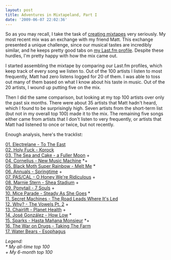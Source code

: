 ```yaml
---
layout: post
title: Adventures in Mixtapeland, Part I
date: '2009-06-07 22:02:36'
---
```



So as you may recall, I take the task of [creating mixtapes](http://blog.meshul.am/2009/04/the-mixtape-exchange/) very seriously. My most recent mix was an exchange with my friend Matt. This exchange presented a unique challenge, since our musical tastes are incredibly similar, and he keeps pretty good tabs on [my Last.fm profile](http://www.last.fm/user/capzloc). Despite these hurdles, I'm pretty happy with how the mix came out.

I started assembling the mixtape by comparing our Last.fm profiles, which keep track of every song we listen to. Out of the 100 artists I listen to most frequently, Matt had zero listens logged for 20 of them. I was able to toss out many of them based on what I know about his taste in music. Out of the 20 artists, I wound up putting five on the mix.

Then I did the same comparison, but looking at my top 100 artists over only the past six months. There were about 35 artists that Matt hadn't heard, which I found to be surprisingly high. Seven artists from the short-term list (but not in my overall top 100) made it to the mix. The remaining five songs either came from artists that I don't listen to very frequently, or artists that Matt had listened to once or twice, but not recently.

Enough analysis, here's the tracklist:

[01. Electrelane - To The East](http://www.myspace.com/electrelane)  
[02. Holy Fuck - Korock](http://www.myspace.com/holyfuck)  
[03. The Sea and Cake - a Fuller Moon](http://www.myspace.com/seaandcake) +  
[04. Cornelius - New Music Machine](http://www.myspace.com/corneliusofficial) *+  
[05. Black Moth Super Rainbow - Melt Me](http://www.myspace.com/blackmothsuperrainbow) *  
[06. Annuals - Springtime](http://www.myspace.com/annuals) +  
[07. PAS/CAL - O Honey We're Ridiculous](http://www.myspace.com/pascalgoespop) +  
[08. Marnie Stern - Shea Stadium](http://www.myspace.com/marniestern1) +  
[09. Ponytail - 7 Souls](http://profile.myspace.com/index.cfm?fuseaction=user.viewprofile&friendid=16155773) +  
[10. Mice Parade - Steady As She Goes](http://www.myspace.com/miceparadeband) *  
[11. Secret Machines - The Road Leads Where It's Led](http://www.myspace.com/secretmachines)  
[12. Why? - The Vowels Pt. 2](http://www.myspace.com/whyanticon) +  
[13. Chairlift - Planet Health](http://www.myspace.com/chairlift) +  
[14. José González - How Low](http://www.myspace.com/josegonzalez) *  
[15. Sparks - Hasta Mañana Monsieur](http://www.myspace.com/allsparks) *+  
[16. The War on Drugs - Taking The Farm](http://profile.myspace.com/index.cfm?fuseaction=user.viewprofile&friendid=6150782)  
[17. Water Bears - Esophagus](http://www.myspace.com/waterbears)

<address>Legend:</address><address>* My all-time top 100</address><address>+ My 6-month top 100</address>
